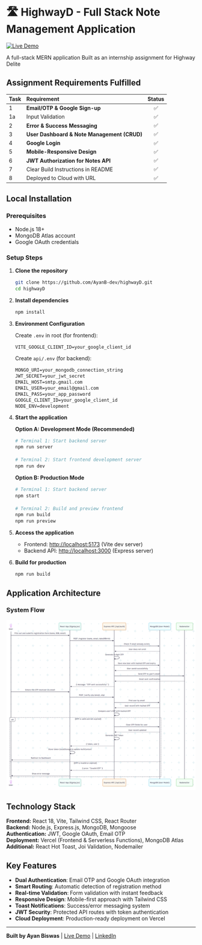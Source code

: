 # 🛣️ HighwayD - Full Stack Note Management Application

[![Live Demo](https://img.shields.io/badge/🌐%20Live%20Demo-highway--d.vercel.app-blue?style=for-the-badge)](https://highway-d.vercel.app)



A full-stack MERN application Built as an internship assignment for Highway Delite

## Assignment Requirements Fulfilled

| Task | Requirement | Status |
| :--- | :--- | :---: |
| 1 | **Email/OTP & Google Sign-up** | ✅ |
| 1a | Input Validation | ✅ |
| 2 | **Error & Success Messaging** | ✅ |
| 3 | **User Dashboard & Note Management (CRUD)** | ✅ |
| 4 | **Google Login** | ✅ |
| 5 | **Mobile-Responsive Design** | ✅ |
| 6 | **JWT Authorization for Notes API** | ✅ |
| 7 | Clear Build Instructions in README | ✅ |
| 8 | Deployed to Cloud with URL | ✅ |

## Local Installation

### Prerequisites

- Node.js 18+
- MongoDB Atlas account
- Google OAuth credentials

### Setup Steps

1. **Clone the repository**

   ```bash
   git clone https://github.com/AyanB-dev/highwayD.git
   cd highwayD
   ```

2. **Install dependencies**

   ```bash
   npm install
   ```

3. **Environment Configuration**

   Create `.env` in root (for frontend):

   ```env
   VITE_GOOGLE_CLIENT_ID=your_google_client_id
   ```

   Create `api/.env` (for backend):

   ```env
   MONGO_URI=your_mongodb_connection_string
   JWT_SECRET=your_jwt_secret
   EMAIL_HOST=smtp.gmail.com
   EMAIL_USER=your_email@gmail.com
   EMAIL_PASS=your_app_password
   GOOGLE_CLIENT_ID=your_google_client_id
   NODE_ENV=development
   ```

4. **Start the application**

   **Option A: Development Mode (Recommended)**

   ```bash
   # Terminal 1: Start backend server
   npm run server
   
   # Terminal 2: Start frontend development server
   npm run dev
   ```

   **Option B: Production Mode**

   ```bash
   # Terminal 1: Start backend server
   npm start
   
   # Terminal 2: Build and preview frontend
   npm run build
   npm run preview
   ```

5. **Access the application**

   - Frontend: <http://localhost:5173> (Vite dev server)
   - Backend API: <http://localhost:3000> (Express server)

6. **Build for production**

   ```bash
   npm run build
   ```


## Application Architecture

### System Flow

![Application Flow](./flowdiagram.png)


## Technology Stack

**Frontend:** React 18, Vite, Tailwind CSS, React Router  
**Backend:** Node.js, Express.js, MongoDB, Mongoose  
**Authentication:** JWT, Google OAuth, Email OTP  
**Deployment:** Vercel (Frontend & Serverless Functions), MongoDB Atlas  
**Additional:** React Hot Toast, Joi Validation, Nodemailer

## Key Features

- **Dual Authentication**: Email OTP and Google OAuth integration
- **Smart Routing**: Automatic detection of registration method
- **Real-time Validation**: Form validation with instant feedback
- **Responsive Design**: Mobile-first approach with Tailwind CSS
- **Toast Notifications**: Success/error messaging system
- **JWT Security**: Protected API routes with token authentication
- **Cloud Deployment**: Production-ready deployment on Vercel

---

**Built by Ayan Biswas** | [Live Demo](https://highway-d.vercel.app) | [LinkedIn](https://linkedin.com/in/ayanbiswas)
